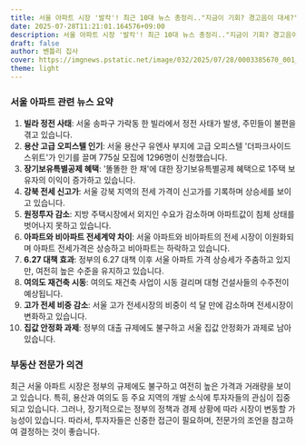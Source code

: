 ```yaml
---
title: 서울 아파트 시장 '발칵'! 최근 10대 뉴스 총정리.."지금이 기회? 경고음이 대세?"
date: 2025-07-28T11:21:01.164576+09:00
description: 서울 아파트 시장 '발칵'! 최근 10대 뉴스 총정리.."지금이 기회? 경고음이 대세?"
draft: false
author: 벤틀리 집사
cover: https://imgnews.pstatic.net/image/032/2025/07/28/0003385670_001_20250728100107448.jpg
theme: light
---
```


### 서울 아파트 관련 뉴스 요약

1. **빌라 정전 사태**: 서울 송파구 가락동 한 빌라에서 정전 사태가 발생, 주민들이 불편을 겪고 있습니다.
2. **용산 고급 오피스텔 인기**: 서울 용산구 유엔사 부지에 고급 오피스텔 '더파크사이드 스위트'가 인기를 끌며 775실 모집에 1296명이 신청했습니다.
3. **장기보유특별공제 혜택**: '똘똘한 한 채'에 대한 장기보유특별공제 혜택으로 1주택 보유자의 이익이 증가하고 있습니다.
4. **강북 전세 신고가**: 서울 강북 지역의 전세 가격이 신고가를 기록하며 상승세를 보이고 있습니다.
5. **원정투자 감소**: 지방 주택시장에서 외지인 수요가 감소하며 아파트값이 침체 상태를 벗어나지 못하고 있습니다.
6. **아파트와 비아파트 전세계약 차이**: 서울 아파트와 비아파트의 전세 시장이 이원화되며 아파트 전세가격은 상승하고 비아파트는 하락하고 있습니다.
7. **6.27 대책 효과**: 정부의 6.27 대책 이후 서울 아파트 가격 상승세가 주춤하고 있지만, 여전히 높은 수준을 유지하고 있습니다.
8. **여의도 재건축 시동**: 여의도 재건축 사업이 시동 걸리며 대형 건설사들의 수주전이 예상됩니다.
9. **고가 전세 비중 감소**: 서울 고가 전세시장의 비중이 석 달 만에 감소하며 전세시장이 변화하고 있습니다.
10. **집값 안정화 과제**: 정부의 대출 규제에도 불구하고 서울 집값 안정화가 과제로 남아있습니다.

### 부동산 전문가 의견

최근 서울 아파트 시장은 정부의 규제에도 불구하고 여전히 높은 가격과 거래량을 보이고 있습니다. 특히, 용산과 여의도 등 주요 지역의 개발 소식에 투자자들의 관심이 집중되고 있습니다. 그러나, 장기적으로는 정부의 정책과 경제 상황에 따라 시장이 변동할 가능성이 있습니다. 따라서, 투자자들은 신중한 접근이 필요하며, 전문가의 조언을 참고하여 결정하는 것이 좋습니다.